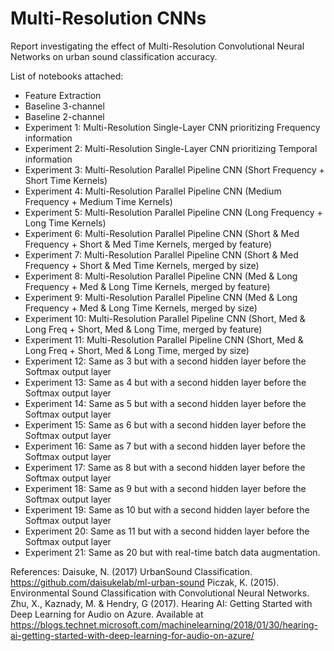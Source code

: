 # Multi-Resolution CNNs

Report investigating the effect of Multi-Resolution Convolutional Neural Networks on urban sound classification accuracy.

List of notebooks attached:
* Feature Extraction
* Baseline 3-channel
* Baseline 2-channel
* Experiment 1: Multi-Resolution Single-Layer CNN prioritizing Frequency information
* Experiment 2: Multi-Resolution Single-Layer CNN prioritizing Temporal information
* Experiment 3: Multi-Resolution Parallel Pipeline CNN (Short Frequency + Short Time Kernels)
* Experiment 4: Multi-Resolution Parallel Pipeline CNN (Medium Frequency + Medium Time Kernels)
* Experiment 5: Multi-Resolution Parallel Pipeline CNN (Long Frequency + Long Time Kernels)
* Experiment 6: Multi-Resolution Parallel Pipeline CNN (Short & Med Frequency + Short & Med Time Kernels, merged by feature)
* Experiment 7: Multi-Resolution Parallel Pipeline CNN (Short & Med Frequency + Short & Med Time Kernels, merged by size)
* Experiment 8: Multi-Resolution Parallel Pipeline CNN (Med & Long Frequency + Med & Long Time Kernels, merged by feature)
* Experiment 9: Multi-Resolution Parallel Pipeline CNN (Med & Long Frequency + Med & Long Time Kernels, merged by size)
* Experiment 10: Multi-Resolution Parallel Pipeline CNN (Short, Med & Long Freq + Short, Med & Long Time, merged by feature)
* Experiment 11: Multi-Resolution Parallel Pipeline CNN (Short, Med & Long Freq + Short, Med & Long Time, merged by size)
* Experiment 12: Same as 3 but with a second hidden layer before the Softmax output layer
* Experiment 13: Same as 4 but with a second hidden layer before the Softmax output layer
* Experiment 14: Same as 5 but with a second hidden layer before the Softmax output layer
* Experiment 15: Same as 6 but with a second hidden layer before the Softmax output layer
* Experiment 16: Same as 7 but with a second hidden layer before the Softmax output layer
* Experiment 17: Same as 8 but with a second hidden layer before the Softmax output layer
* Experiment 18: Same as 9 but with a second hidden layer before the Softmax output layer
* Experiment 19: Same as 10 but with a second hidden layer before the Softmax output layer
* Experiment 20: Same as 11 but with a second hidden layer before the Softmax output layer
* Experiment 21: Same as 20 but with real-time batch data augmentation.

References: 
Daisuke, N. (2017) UrbanSound Classification. https://github.com/daisukelab/ml-urban-sound
Piczak, K. (2015). Environmental Sound Classification with Convolutional Neural Networks. 
Zhu, X., Kaznady, M. & Hendry, G (2017). Hearing AI: Getting Started with Deep Learning for Audio on Azure. Available at https://blogs.technet.microsoft.com/machinelearning/2018/01/30/hearing-ai-getting-started-with-deep-learning-for-audio-on-azure/
